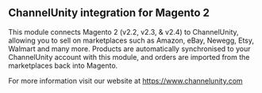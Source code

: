 ChannelUnity integration for Magento 2
----
This module connects Magento 2 (v2.2, v2.3, & v2.4) to ChannelUnity, allowing you to sell
on marketplaces such as Amazon, eBay, Newegg, Etsy, Walmart and many more.
Products are automatically synchronised to your ChannelUnity account with this module,
and orders are imported from the marketplaces back into Magento.

For more information visit our website at https://www.channelunity.com



